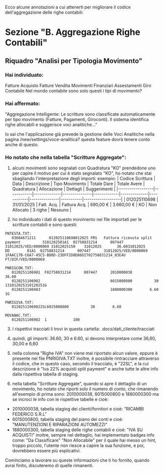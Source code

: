 Ecco alcune annotazioni a cui attenerti per migliorare il codice dell'aggregazione delle righe contabili:

# Sezione "B. Aggregazione Righe Contabili"

## Riquadro "Analisi per Tipologia Movimento"

### Hai individuato:

Fatture Acquisto
Fatture Vendita
Movimenti Finanziari
Assestamenti
Giro Contabile
Nel mondo contabile sono solo questi i tipi di movimento?

### Hai affermato:

"Aggregazione Intelligente: Le scritture sono classificate automaticamente per tipo movimento (Fatture, Pagamenti, Giroconti).
Il sistema identifica righe allocabili e suggerisce voci analitiche..."

lo sai che l'applicazione già prevede la gestione delle Voci Analitiche nella pagina /new/settings/voce-analitica?
questa feature dovrà tenere conto anche di questo.

### Ho notato che nella tabella "Scritture Aggregate":

1. alcuni movimenti sono segnalati con Quadratura "KO"
   prendedone uno per capire il motivo per cui è stato segnalato "KO", ho notato che stai sbagliando l'interpretazione degli importi:
   esempio:
   | Codice Scrittura | Data | Descrizione | Tipo Movimento | Totale Dare | Totale Avere | Quadratura | Allocazione | Dettagli | Suggerimenti |
   |------------------|------------|--------------|---------------|-------------|--------------|------------|---------------|-----------|-------------------|
   | 012025110698 | 31/01/2025 | Fatt. Acq. | Fattura Acq. | 690,00 € | 3.660,00 € | KO | Non Allocato | 3 righe | Nessuno |

2. ho individuato i dati di questo movimento nei file importati per le scritture contabili e sono questi:

```
PNTESTA.TXT:
   03684671211      012025110698012025 FRS   Fattura ricevuta split payment          3101202501A1  02758831214      007447      31012025/VED/0000069 31012025150    31012025       36.6031012025                                                                                                                                                    DD        01A1  02758831214      007447      31012025/VED/0000069                                                       1FAAC17B-C6A7-45C5-BD0D-23DFF2D8D86DIT02758831214_03E4U                                                                                                                                                                                                                                            FT/DIF/VED/0000069

PNRIGCON.TXT:
   0120251106981  F02758831214      007447      2010000038                   36.60
   0120251106982                                6015000800          30                                                                                                                                                                                 131012025310120251G
   0120251106983                                1880000300        6.60                                                                                                                                                                                                  1G

PNRIGIVA.TXT:
   01202511069822SL6015000800          30        6.60

MOVANAC.TXT:
   0120251106982  1            100
```

3. I rispettivi tracciati li trovi in questa cartella:
   .docs/dati_cliente/tracciati

4. quindi, gli importi:
   36.60, 30 e 6.60, si devono interpretare come 36,60, 30,00 e 6,60

5. nella colonna "Righe IVA" non viene mai riportato alcun valore, eppure è presente nel file PNRIGIVA.TXT
   inoltre, è possibile rintracciare attraverso il codice, che in questo caso, secondo il tracciato, è "22SL", e la cui descrizione è "Iva 22% acquisti split payment" e anche tutte le altre info dalla rispettiva tabella di staging.

6. nella tabella "Scritture Aggregate", quando si apre il dettaglio di un movimento, ho notato che riporti solo il numero di conto, che rimanendo all'esempio di prima sono:
   2010000038, 6015000800 e 1880000300
   ma se incroci le info con le rispettive tabelle e cioè:

- 2010000038, tabella staging dei clienti/fornitori e cioè: "RICAMBI FEDERICO S.R.L"
- 6015000800, tabella staging del piano dei conti e cioè: "MANUTENZIONI E RIPARAZIONI AUTOMEZZI"
- 1880000300, tabella staging delle righe contabili e cioè: "IVA SU ACQUISTI"
  inoltre, sempre nel dettaglio, hai implementato badges info come:
  "Da Classificare"
  "Non Allocabile" per il quale hai messo un hint, troppo piccolo, l'utente non riesce a capire la sua funzione, e poi, dovrebbero essere più esplicativi.

Cominciamo a lavorare su queste informazioni che ti ho fornito, quando avrai finito, discuteremo di quelle rimanenti.
